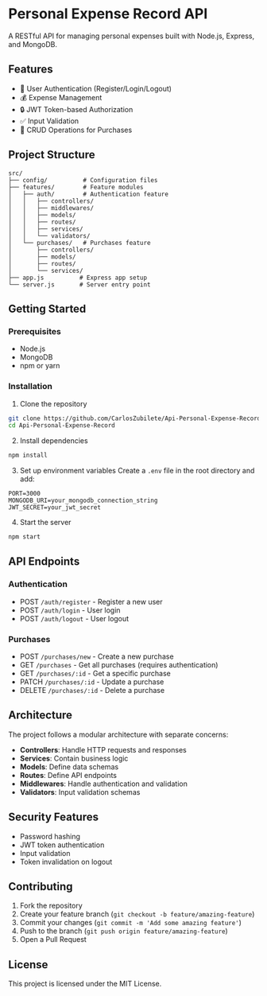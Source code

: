 # Personal Expense Record API

A RESTful API for managing personal expenses built with Node.js, Express, and MongoDB.

## Features

- 🔐 User Authentication (Register/Login/Logout)
- 💰 Expense Management
- 🔒 JWT Token-based Authorization
- ✅ Input Validation
- 📝 CRUD Operations for Purchases

## Project Structure

```
src/
├── config/          # Configuration files
├── features/        # Feature modules
│   ├── auth/        # Authentication feature
│   │   ├── controllers/
│   │   ├── middlewares/
│   │   ├── models/
│   │   ├── routes/
│   │   ├── services/
│   │   └── validators/
│   └── purchases/   # Purchases feature
│       ├── controllers/
│       ├── models/
│       ├── routes/
│       └── services/
├── app.js          # Express app setup
└── server.js       # Server entry point
```

## Getting Started

### Prerequisites

- Node.js
- MongoDB
- npm or yarn

### Installation

1. Clone the repository

```bash
git clone https://github.com/CarlosZubilete/Api-Personal-Expense-Record.git
cd Api-Personal-Expense-Record
```

2. Install dependencies

```bash
npm install
```

3. Set up environment variables
   Create a `.env` file in the root directory and add:

```
PORT=3000
MONGODB_URI=your_mongodb_connection_string
JWT_SECRET=your_jwt_secret
```

4. Start the server

```bash
npm start
```

## API Endpoints

### Authentication

- POST `/auth/register` - Register a new user
- POST `/auth/login` - User login
- POST `/auth/logout` - User logout

### Purchases

- POST `/purchases/new` - Create a new purchase
- GET `/purchases` - Get all purchases (requires authentication)
- GET `/purchases/:id` - Get a specific purchase
- PATCH `/purchases/:id` - Update a purchase
- DELETE `/purchases/:id` - Delete a purchase

## Architecture

The project follows a modular architecture with separate concerns:

- **Controllers**: Handle HTTP requests and responses
- **Services**: Contain business logic
- **Models**: Define data schemas
- **Routes**: Define API endpoints
- **Middlewares**: Handle authentication and validation
- **Validators**: Input validation schemas

## Security Features

- Password hashing
- JWT token authentication
- Input validation
- Token invalidation on logout

## Contributing

1. Fork the repository
2. Create your feature branch (`git checkout -b feature/amazing-feature`)
3. Commit your changes (`git commit -m 'Add some amazing feature'`)
4. Push to the branch (`git push origin feature/amazing-feature`)
5. Open a Pull Request

## License

This project is licensed under the MIT License.
